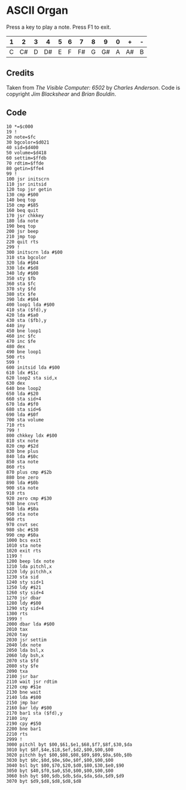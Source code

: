 # ASCII Organ

Press a key to play a note. Press F1 to exit.

|1|2|3|4|5|6|7|8|9|0|+|-|
|--|--|--|--|--|--|--|--|--|--|--|--|
|C|C#|D|D#|E|F|F#|G|G#|A|A#|B


## Credits

Taken from *The Visible Computer: 6502* by *Charles Anderson*.
Code is copyright *Jim Blackshear* and *Brian Bouldin*.


## Code

    10 *=$c000
    19 !
    20 note=$fc
    30 bgcolor=$d021
    40 sid=$d400
    50 volume=$d418
    60 settim=$ffdb
    70 rdtim=$ffde
    80 getin=$ffe4
    99 !
    100 jsr initscrn
    110 jsr initsid
    120 top jsr getin
    130 cmp #$00
    140 beq top
    150 cmp #$85
    160 beq quit
    170 jsr chkkey
    180 lda note
    190 beq top
    200 jsr beep
    210 jmp top
    220 quit rts
    299 !
    300 initscrn lda #$00
    310 sta bgcolor
    320 lda #$04
    330 ldx #$d8
    340 ldy #$00
    350 sty $fb
    360 sta $fc
    370 sty $fd
    380 stx $fe
    390 ldx #$04
    400 loop1 lda #$00
    410 sta ($fd),y
    420 lda #$a0
    430 sta ($fb),y
    440 iny
    450 bne loop1
    460 inc $fc
    470 inc $fe
    480 dex
    490 bne loop1
    500 rts
    599 !
    600 initsid lda #$00
    610 ldx #$1c
    620 loop2 sta sid,x
    630 dex
    640 bne loop2
    650 lda #$20
    660 sta sid+4
    670 lda #$f0
    680 sta sid+6
    690 lda #$0f
    700 sta volume
    710 rts
    799 !
    800 chkkey ldx #$00
    810 stx note
    820 cmp #$2d
    830 bne plus
    840 lda #$0c
    850 sta note
    860 rts
    870 plus cmp #$2b
    880 bne zero
    890 lda #$0b
    900 sta note
    910 rts
    920 zero cmp #$30
    930 bne cnvt
    940 lda #$0a
    950 sta note
    960 rts
    970 cnvt sec
    980 sbc #$30
    990 cmp #$0a
    1000 bcs exit
    1010 sta note
    1020 exit rts
    1199 !
    1200 beep ldx note
    1210 lda pitchl,x
    1220 ldy pitchh,x
    1230 sta sid
    1240 sty sid+1
    1250 ldy #$21
    1260 sty sid+4
    1270 jsr dbar
    1280 ldy #$00
    1290 sty sid+4
    1300 rts
    1999 !
    2000 dbar lda #$00
    2010 tax
    2020 tay
    2030 jsr settim
    2040 ldx note
    2050 lda bsl,x
    2060 ldy bsh,x
    2070 sta $fd
    2080 sty $fe
    2090 txa
    2100 jsr bar
    2110 wait jsr rdtim
    2120 cmp #$1e
    2130 bne wait
    2140 lda #$00
    2150 jmp bar
    2160 bar ldy #$00
    2170 bar1 sta ($fd),y
    2180 iny
    2190 cpy #$50
    2200 bne bar1
    2210 rts
    2999 !
    3000 pitchl byt $00,$61,$e1,$68,$f7,$8f,$30,$da
    3010 byt $8f,$4e,$18,$ef,$d2,$00,$00,$00
    3020 pitchh byt $00,$08,$08,$09,$09,$0a,$0b,$0b
    3030 byt $0c,$0d,$0e,$0e,$0f,$00,$00,$00
    3040 bsl byt $00,$70,$20,$d0,$80,$30,$e0,$90
    3050 byt $40,$f0,$a0,$50,$00,$00,$00,$00
    3060 bsh byt $00,$db,$db,$da,$da,$da,$d9,$d9
    3070 byt $d9,$d8,$d8,$d8,$d8
